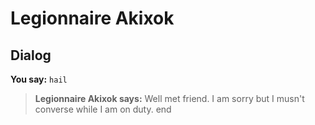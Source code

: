 # Legionnaire Akixok
## Dialog

**You say:** `hail`



>**Legionnaire Akixok says:** Well met friend. I am sorry but I musn't converse while I am on duty.
end
